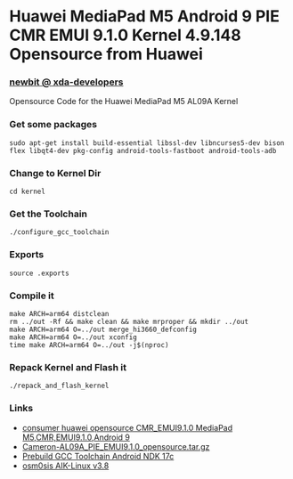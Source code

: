 # Huawei MediaPad M5 Android 9 PIE CMR EMUI 9.1.0 Kernel 4.9.148 Opensource from Huawei
### [newbit @ xda-developers](https://forum.xda-developers.com/m/newbit.1350876/)
Opensource Code for the Huawei MediaPad M5 AL09A Kernel

### Get some packages
`sudo apt-get install build-essential libssl-dev libncurses5-dev bison flex libqt4-dev pkg-config android-tools-fastboot android-tools-adb`

### Change to Kernel Dir
`cd kernel`

### Get the Toolchain
`./configure_gcc_toolchain`

### Exports
`source .exports`

### Compile it
`make ARCH=arm64 distclean`\
`rm ../out -Rf && make clean && make mrproper && mkdir ../out`\
`make ARCH=arm64 O=../out merge_hi3660_defconfig`\
`make ARCH=arm64 O=../out xconfig`\
`time make ARCH=arm64 O=../out -j$(nproc)`

### Repack Kernel and Flash it
`./repack_and_flash_kernel`

### Links
* [consumer huawei opensource CMR_EMUI9.1.0 MediaPad M5,CMR,EMUI9.1.0,Android 9](https://consumer.huawei.com/en/opensource/detail/?siteCode=worldwide&keywords=CMR-AL19&fileType=openSourceSoftware&pageSize=10&curPage=1)
* [Cameron-AL09A_PIE_EMUI9.1.0_opensource.tar.gz](http://download-c1.huawei.com/download/downloadCenter?downloadId=99968&version=425783&siteCode=worldwide)
* [Prebuild GCC Toolchain Android NDK 17c](https://dl.google.com/android/repository/android-ndk-r17c-linux-x86_64.zip)
* [osm0sis AIK-Linux v3.8](https://forum.xda-developers.com/t/tool-android-image-kitchen-unpack-repack-kernel-ramdisk-win-android-linux-mac.2073775)
